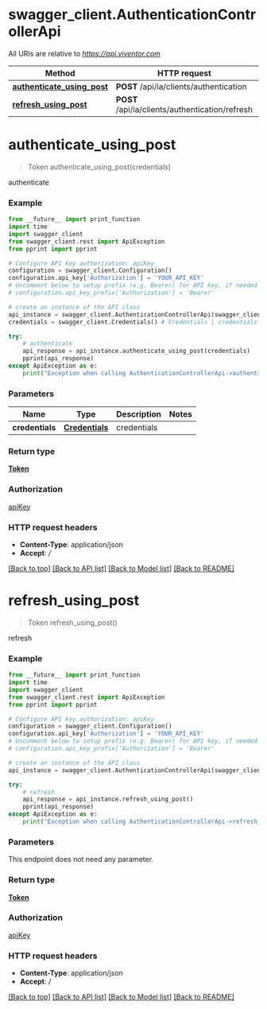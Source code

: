 # swagger_client.AuthenticationControllerApi

All URIs are relative to *https://api.viventor.com*

Method | HTTP request | Description
------------- | ------------- | -------------
[**authenticate_using_post**](AuthenticationControllerApi.md#authenticate_using_post) | **POST** /api/ia/clients/authentication | authenticate
[**refresh_using_post**](AuthenticationControllerApi.md#refresh_using_post) | **POST** /api/ia/clients/authentication/refresh | refresh


# **authenticate_using_post**
> Token authenticate_using_post(credentials)

authenticate

### Example
```python
from __future__ import print_function
import time
import swagger_client
from swagger_client.rest import ApiException
from pprint import pprint

# Configure API key authorization: apiKey
configuration = swagger_client.Configuration()
configuration.api_key['Authorization'] = 'YOUR_API_KEY'
# Uncomment below to setup prefix (e.g. Bearer) for API key, if needed
# configuration.api_key_prefix['Authorization'] = 'Bearer'

# create an instance of the API class
api_instance = swagger_client.AuthenticationControllerApi(swagger_client.ApiClient(configuration))
credentials = swagger_client.Credentials() # Credentials | credentials

try:
    # authenticate
    api_response = api_instance.authenticate_using_post(credentials)
    pprint(api_response)
except ApiException as e:
    print("Exception when calling AuthenticationControllerApi->authenticate_using_post: %s\n" % e)
```

### Parameters

Name | Type | Description  | Notes
------------- | ------------- | ------------- | -------------
 **credentials** | [**Credentials**](Credentials.md)| credentials | 

### Return type

[**Token**](Token.md)

### Authorization

[apiKey](../README.md#apiKey)

### HTTP request headers

 - **Content-Type**: application/json
 - **Accept**: */*

[[Back to top]](#) [[Back to API list]](../README.md#documentation-for-api-endpoints) [[Back to Model list]](../README.md#documentation-for-models) [[Back to README]](../README.md)

# **refresh_using_post**
> Token refresh_using_post()

refresh

### Example
```python
from __future__ import print_function
import time
import swagger_client
from swagger_client.rest import ApiException
from pprint import pprint

# Configure API key authorization: apiKey
configuration = swagger_client.Configuration()
configuration.api_key['Authorization'] = 'YOUR_API_KEY'
# Uncomment below to setup prefix (e.g. Bearer) for API key, if needed
# configuration.api_key_prefix['Authorization'] = 'Bearer'

# create an instance of the API class
api_instance = swagger_client.AuthenticationControllerApi(swagger_client.ApiClient(configuration))

try:
    # refresh
    api_response = api_instance.refresh_using_post()
    pprint(api_response)
except ApiException as e:
    print("Exception when calling AuthenticationControllerApi->refresh_using_post: %s\n" % e)
```

### Parameters
This endpoint does not need any parameter.

### Return type

[**Token**](Token.md)

### Authorization

[apiKey](../README.md#apiKey)

### HTTP request headers

 - **Content-Type**: application/json
 - **Accept**: */*

[[Back to top]](#) [[Back to API list]](../README.md#documentation-for-api-endpoints) [[Back to Model list]](../README.md#documentation-for-models) [[Back to README]](../README.md)

